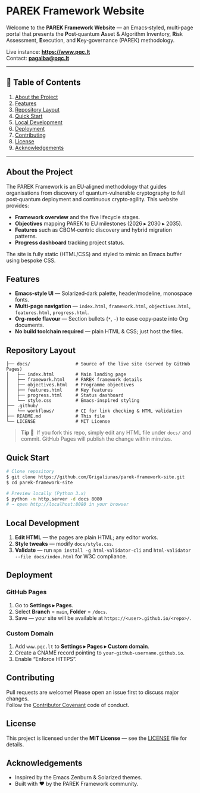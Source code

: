 # PAREK Framework Website

Welcome to the **PAREK Framework Website** — an Emacs‑styled, multi‑page portal that presents the **P**ost‑quantum **A**sset & Algorithm Inventory, **R**isk Assessment, **E**xecution, and **K**ey‑governance (PAREK) methodology.

Live instance: **<https://www.pqc.lt>**  
Contact: **pagalba@pqc.lt**

---

## 📑 Table of Contents
1. [About the Project](#about-the-project)  
2. [Features](#features)  
3. [Repository Layout](#repository-layout)  
4. [Quick Start](#quick-start)  
5. [Local Development](#local-development)  
6. [Deployment](#deployment)  
7. [Contributing](#contributing)  
8. [License](#license)  
9. [Acknowledgements](#acknowledgements)

---

## About the Project
The PAREK Framework is an EU‑aligned methodology that guides organisations from discovery of quantum‑vulnerable cryptography to full post‑quantum deployment and continuous crypto‑agility. This website provides:

* **Framework overview** and the five lifecycle stages.
* **Objectives** mapping PAREK to EU milestones (2026 ▸ 2030 ▸ 2035).
* **Features** such as CBOM‑centric discovery and hybrid migration patterns.
* **Progress dashboard** tracking project status.

The site is fully static (HTML/CSS) and styled to mimic an Emacs buffer using bespoke CSS.

## Features
* **Emacs‑style UI** — Solarized‑dark palette, header/modeline, monospace fonts.
* **Multi‑page navigation** — `index.html`, `framework.html`, `objectives.html`, `features.html`, `progress.html`.
* **Org‑mode flavour** — Section bullets (`*`, `-`) to ease copy‑paste into Org documents.
* **No build toolchain required** — plain HTML & CSS; just host the files.

## Repository Layout
```
├── docs/                 # Source of the live site (served by GitHub Pages)
│   ├── index.html        # Main landing page
│   ├── framework.html    # PAREK framework details
│   ├── objectives.html   # Programme objectives
│   ├── features.html     # Key features
│   ├── progress.html     # Status dashboard
│   └── style.css         # Emacs‑inspired styling
├── .github/
│   └── workflows/        # CI for link checking & HTML validation
├── README.md             # This file
└── LICENSE               # MIT License
```

> **Tip 📝**  If you fork this repo, simply edit any HTML file under `docs/` and commit. GitHub Pages will publish the change within minutes.

## Quick Start
```bash
# Clone repository
$ git clone https://github.com/Grigaliunas/parek‑framework‑site.git
$ cd parek‑framework‑site

# Preview locally (Python 3.x)
$ python -m http.server -d docs 8080
# → open http://localhost:8080 in your browser
```

## Local Development
1. **Edit HTML** — the pages are plain HTML; any editor works.  
2. **Style tweaks** — modify `docs/style.css`.  
3. **Validate** — run `npm install -g html‑validator-cli` and `html-validator --file docs/index.html` for W3C compliance.

## Deployment
### GitHub Pages
1. Go to **Settings ▸ Pages**.  
2. Select **Branch** = `main`, **Folder** = `/docs`.  
3. Save — your site will be available at `https://<user>.github.io/<repo>/`.

### Custom Domain
1. Add `www.pqc.lt` to **Settings ▸ Pages ▸ Custom domain**.  
2. Create a CNAME record pointing to `your‑github‑username.github.io`.  
3. Enable “Enforce HTTPS”.

## Contributing
Pull requests are welcome! Please open an issue first to discuss major changes.  
Follow the [Contributor Covenant](https://www.contributor-covenant.org/) code of conduct.

## License
This project is licensed under the **MIT License** — see the [LICENSE](LICENSE) file for details.

## Acknowledgements
* Inspired by the Emacs Zenburn & Solarized themes.  
* Built with ♥ by the PAREK Framework community.

